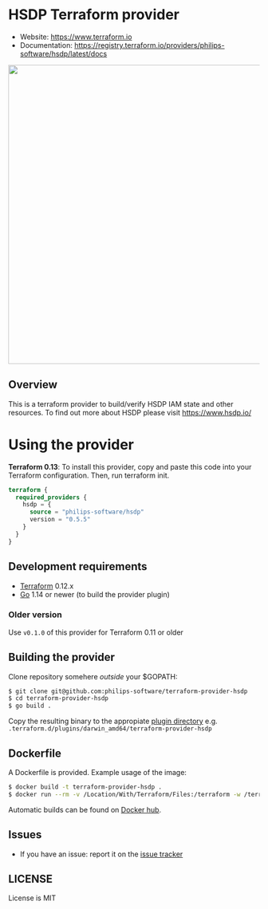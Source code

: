 # HSDP Terraform provider

- Website: https://www.terraform.io
- Documentation: https://registry.terraform.io/providers/philips-software/hsdp/latest/docs

<img src="https://cdn.rawgit.com/hashicorp/terraform-website/master/content/source/assets/images/logo-hashicorp.svg" width="600px">

## Overview

This is a terraform provider to build/verify HSDP IAM state and other resources.
To find out more about HSDP please visit https://www.hsdp.io/

# Using the provider

**Terraform 0.13**: To install this provider, copy and paste this code into your Terraform configuration. Then, run terraform init.

```terraform
terraform {
  required_providers {
    hsdp = {
      source = "philips-software/hsdp"
      version = "0.5.5"
    }
  }
}
```

## Development requirements

-	[Terraform](https://www.terraform.io/downloads.html) 0.12.x
-	[Go](https://golang.org/doc/install) 1.14 or newer (to build the provider plugin)

### Older version

Use `v0.1.0` of this provider for Terraform 0.11 or older

## Building the provider

Clone repository somehere *outside* your $GOPATH:

```sh
$ git clone git@github.com:philips-software/terraform-provider-hsdp
$ cd terraform-provider-hsdp
$ go build .
```

Copy the resulting binary to the appropiate [plugin directory](https://www.terraform.io/docs/configuration/providers.html#third-party-plugins) e.g. `.terraform.d/plugins/darwin_amd64/terraform-provider-hsdp` 


## Dockerfile

A Dockerfile is provided. Example usage of the image:

```sh
$ docker build -t terraform-provider-hsdp .
$ docker run --rm -v /Location/With/Terraform/Files:/terraform -w /terraform -it terraform-provider-hsdp init
```

Automatic builds can be found on [Docker hub](https://hub.docker.com/r/philipssoftware/terraform-provider-hsdp/).

## Issues

- If you have an issue: report it on the [issue tracker](https://github.com/philips-software/terraform-provider-hsdp/issues)

## LICENSE

License is MIT
